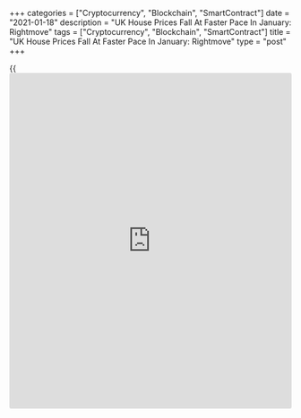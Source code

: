 +++
categories = ["Cryptocurrency", "Blockchain", "SmartContract"]
date = "2021-01-18"
description = "UK House Prices Fall At Faster Pace In January: Rightmove"
tags = ["Cryptocurrency", "Blockchain", "SmartContract"]
title = "UK House Prices Fall At Faster Pace In January: Rightmove"
type = "post"
+++

{{<iframe id="large-banner" src="https://www.bounty.group/#slide=7.0" width="100%" height="600" scrolling="no" style="border: 0px solid rgb(216, 221, 230); border-radius: 3px;">}}

UK house prices declined at a faster pace in January before the stamp
duty holiday ends, the property [website](https://www.playgroundfx.com/blog/website-for-forex-trading/) Rightmove said Monday.

As new sellers still hope to tempt buyers and squeeze in a sale before
the stamp duty holiday ends, house prices dropped 0.9 percent on month
in January, after easing 0.6 percent in December.

On a yearly basis, growth in house prices halved to 3.3 percent from 6.6
percent in December.

According to Rightmove, it takes 126 days from the time an offer is
accepted until legal completion. This suggests that new buyers in the
market should not be factoring in any stamp duty savings, unless they
are first-time buyers.

"While the tax savings were an added incentive, movers' desire for more
inside and outside space seems to be continuing, and this new lockdown
could be a spur to act in 2021 for those who can and who did not do so
in 2020," Tim Bannister, Rightmove's Director of Property Data.  
  
Data showed that visits to Rightmove were up by 33 percent, the number
of buyers [contact](https://www.playgroundfx.com/contact/)ing agents was up by 12 percent and the number of sales
agreed grew 9 percent for January so far compared to the prior year.

Despite temporary market closures in 2020, people's housing needs meant
the number of sales agreed was up by 10 percent for the whole year
versus 2019, the agency added.

For comments and feedback [contact](https://www.playgroundfx.com/contact/): editorial@rtt[news](https://www.letsplayfx.com/blog/forex-news-website/).com

[Economic News][1]

 **What parts of the world are seeing the best (and worst) economic
performances lately? Click[here][2] to check out our [Econ Scorecard][2]
and find out! See up-to-the-moment [ranking](https://www.playgroundfx.com/blog/crypto-exchange-ranking/)s for the best and worst
performers in [GDP][3], [unemployment rate][4], [inflation][2] and much
more.**

   1. www.rtt[news](https://www.letsplayfx.com/blog/forex-news-website/).com/Content/EconomicNews.aspx
   2. www.rtt[news](https://www.letsplayfx.com/blog/forex-news-website/).com/economic-scorecard/world-rank/CPI/highest-performance.aspx
   3. www.rtt[news](https://www.letsplayfx.com/blog/forex-news-website/).com/economic-scorecard/world-rank/GDP/highest-performance.aspx
   4. www.rtt[news](https://www.letsplayfx.com/blog/forex-news-website/).com/economic-scorecard/world-rank/unemployment-rate/lowest-performance.aspx